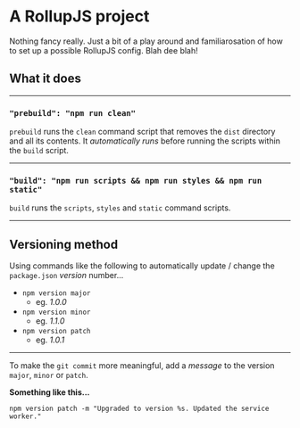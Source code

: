 # A RollupJS project

Nothing fancy really. Just a bit of a play around and familiarosation of how to set up a possible RollupJS config. Blah dee blah!

## What it does

---

### `"prebuild": "npm run clean"`

`prebuild` runs the `clean` command script that removes the `dist` directory and all its contents. It *automatically runs* before running the scripts within the `build` script.

---

### `"build": "npm run scripts && npm run styles && npm run static"`

`build` runs the `scripts`, `styles` and `static` command scripts.

---

## Versioning method

Using commands like the following to automatically update / change the `package.json` *version* number...

* `npm version major`
  * eg. *_1_.0.0*
* `npm version minor`
  * eg. *1._1_.0*
* `npm version patch`
  * eg. *1.0._1_*

---

To make the `git commit` more meaningful, add a *message* to the version `major`, `minor` or `patch`.

**Something like this...**

`npm version patch -m "Upgraded to version %s. Updated the service worker."`
